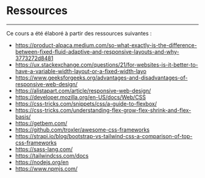 # Ressources
<Hr />

Ce cours a été élaboré à partir des ressources suivantes :

<div class="text-sm columns-2">

* https://product-alpaca.medium.com/so-what-exactly-is-the-difference-between-fixed-fluid-adaptive-and-responsive-layouts-and-why-3773272d8481
* https://ux.stackexchange.com/questions/21/for-websites-is-it-better-to-have-a-variable-width-layout-or-a-fixed-width-layo
* https://www.geeksforgeeks.org/advantages-and-disadvantages-of-responsive-web-design/
* https://alistapart.com/article/responsive-web-design/
* https://developer.mozilla.org/en-US/docs/Web/CSS
* https://css-tricks.com/snippets/css/a-guide-to-flexbox/
* https://css-tricks.com/understanding-flex-grow-flex-shrink-and-flex-basis/
* https://getbem.com/
* https://github.com/troxler/awesome-css-frameworks
* https://strapi.io/blog/bootstrap-vs-tailwind-css-a-comparison-of-top-css-frameworks
* https://sass-lang.com/
* https://tailwindcss.com/docs
* https://nodejs.org/en
* https://www.npmjs.com/
</div>